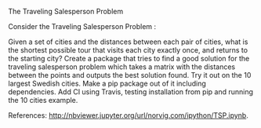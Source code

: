 The Traveling Salesperson Problem

Consider the Traveling Salesperson Problem :

Given a set of cities and the distances between each pair of cities, what is the shortest
possible tour that visits each city exactly once, and returns to the starting city?
Create a package that tries to find a good solution for the traveling salesperson problem which
takes a matrix with the distances between the points and outputs the best solution found. Try it
out on the 10 largest Swedish cities.
Make a pip package out of it including dependencies. Add CI using Travis, testing installation
from pip and running the 10 cities example.

References: http://nbviewer.jupyter.org/url/norvig.com/ipython/TSP.ipynb. 
